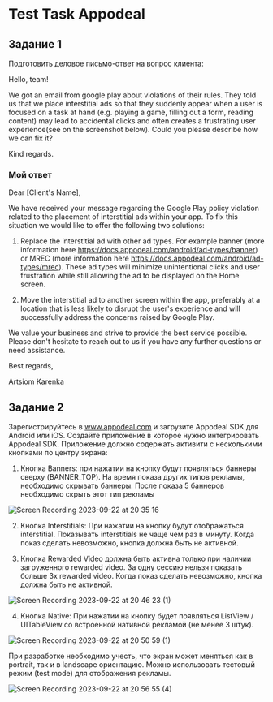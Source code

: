 # Test Task Appodeal

## Задание 1

Подготовить деловое письмо-ответ на вопрос клиента:

Hello, team!

We got an email from google play about violations of their rules. They told us that we place interstitial ads so that they suddenly appear when a user is focused on a task at hand (e.g. playing a game, filling out a form, reading content) may lead to accidental clicks and often creates a frustrating user experience(see on the screenshot below).
Could you please describe how we can fix it? 

Kind regards.

### Мой ответ 

Dear [Client's Name],

We have received your message regarding the Google Play policy violation related to the placement of interstitial ads within your app. To fix this situation we would like to offer the following two solutions:

1.  Replace the interstitial ad with other ad types. For example banner (more information here https://docs.appodeal.com/android/ad-types/banner) or MREC (more information here https://docs.appodeal.com/android/ad-types/mrec). These ad types will minimize unintentional clicks and user frustration while still allowing the ad to be displayed on the Home screen.

2. Move the  interstitial ad to another screen within the app, preferably at a location that is less likely to disrupt the user's experience and will successfully address the concerns raised by Google Play.

We value your business and strive to provide the best service possible. Please don't hesitate to reach out to us if you have any further questions or need assistance.

Best regards,

Artsiom Karenka

## Задание 2 

Зарегистрируйтесь в www.appodeal.com и загрузите Appodeal SDK для Android или iOS. Создайте приложение в которое нужно интегрировать Appodeal SDK. Приложение должно содержать активити с несколькими кнопками по центру экрана:

1) Кнопка Banners: при нажатии на кнопку будут появляться баннеры сверху (BANNER_TOP). На время показа других типов рекламы, необходимо скрывать баннеры. После показа 5 баннеров необходимо скрыть этот тип рекламы

![Screen Recording 2023-09-22 at 20 35 16](https://github.com/arti1233/TestTaskAppodeal/assets/107428500/010a592e-c79b-4aa0-95d4-d4c36a7cb981)

2) Кнопка Interstitials: При нажатии на кнопку будут отображаться interstitial. Показывать interstitials не чаще чем раз в минуту. Когда показ сделать невозможно, кнопка должна быть не активной.
   
3) Кнопка Rewarded Video должна быть активна только при наличии загруженного rewarded video. За одну сессию нельзя показать больше 3х rewarded video. Когда показ сделать невозможно, кнопка должна быть не активной.

![Screen Recording 2023-09-22 at 20 46 23 (1)](https://github.com/arti1233/TestTaskAppodeal/assets/107428500/93d769fd-9eab-47ec-8f42-9f6ecb7b178d)

4) Кнопка Native: При нажатии на кнопку будет появляться ListView / UITableView со встроенной нативной рекламой (не менее 3 штук).

![Screen Recording 2023-09-22 at 20 50 59 (1)](https://github.com/arti1233/TestTaskAppodeal/assets/107428500/128f1a43-d0f2-4e47-8998-d51d3c3ae1e8)

При разработке необходимо учесть, что экран может меняться как в portrait, так и в landscape ориентацию. Можно использовать тестовый режим (test mode) для отображения рекламы.

![Screen Recording 2023-09-22 at 20 56 55 (4)](https://github.com/arti1233/TestTaskAppodeal/assets/107428500/5dc08e0c-7c6c-4669-86fa-b001cc6eb2a8)






